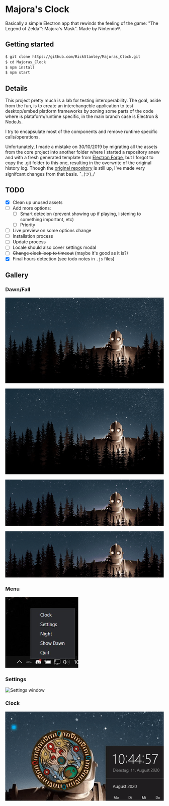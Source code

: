 # Majora's Clock

Basically a simple Electron app that rewinds the feeling of the game: "The Legend of Zelda™: Majora's Mask". Made by Nintendo®.

## Getting started
``` bash
$ git clone https://github.com/RickStanley/Majoras_Clock.git
$ cd Majoras_Clock
$ npm install
$ npm start
```

## Details

This project pretty much is a lab for testing interoperability. The goal, aside from the fun, is to create an interchangeble application to test desktop/embed platform frameworks by zoning some parts of the code where is plataform/runtime specific, in the main branch case is Electron & NodeJs.

I try to encapsulate most of the components and remove runtime specific calls/operations.

Unfortunately, I made a mistake on 30/10/2019 by migrating all the assets from the core project into another folder where I started a repository anew and with a fresh generated template from [Electron Forge](https://www.electronforge.io/), but I forgot to copy the .git folder to this one, resulting in the overwrite of the original history log. Though the [original repository](https://github.com/Mozz4rt/MAJORAS_TIME) is still up, I've made very signifcant changes from that basis. ¯\_(ツ)_/

## TODO

- [x] Clean up unused assets
- [ ] Add more options:
  - [ ] Smart detecion (prevent showing up if playing, listening to something important, etc)
  - [ ] Priority
- [ ] Live preview on some options change
- [ ] Installation process
- [ ] Update process
- [ ] Locale should also cover settings modal
- [ ] ~~Change clock loop to timeout~~ (maybe it's good as it is?)
- [x] Final hours detection (see todo notes in `.js` files)

## Gallery

### Dawn/Fall
![Fall of day in english](https://github.com/RickStanley/Majoras_Clock/blob/master/gifs/fallenglish.gif "Fall of day in english")

![Fall of day in german](https://github.com/RickStanley/Majoras_Clock/blob/master/gifs/fallgerman.gif "Fall of day in german")

![Nightfall classic](https://github.com/RickStanley/Majoras_Clock/blob/master/gifs/nightfallclassic.gif "Nightfall classic")

![Nightfall remaster](https://github.com/RickStanley/Majoras_Clock/blob/master/gifs/nightfallremaster.gif "Nightfall remaster")

### Menu
![Tray menu](https://github.com/RickStanley/Majoras_Clock/blob/master/gifs/menu.jpg "Tray Menu")

### Settings
![Settings window](https://github.com/RickStanley/Majoras_Clock/blob/master/gifs/settings.gif "Settings")

### Clock
![Clock window](https://github.com/RickStanley/Majoras_Clock/blob/master/gifs/clock.gif "Clock")
